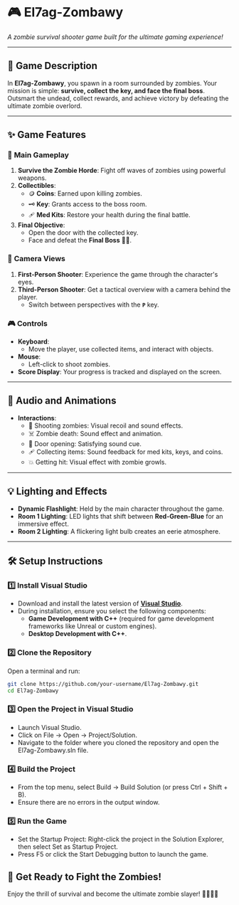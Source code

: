 # 🎮 **El7ag-Zombawy**  
_A zombie survival shooter game built for the ultimate gaming experience!_

---

## 📖 **Game Description**  
In **El7ag-Zombawy**, you spawn in a room surrounded by zombies. Your mission is simple: **survive, collect the key, and face the final boss**. Outsmart the undead, collect rewards, and achieve victory by defeating the ultimate zombie overlord.

---

## ✨ **Game Features**  

### 🌟 **Main Gameplay**
1. **Survive the Zombie Horde**: Fight off waves of zombies using powerful weapons.
2. **Collectibles**:  
   - 🪙 **Coins**: Earned upon killing zombies.  
   - 🗝️ **Key**: Grants access to the boss room.  
   - 🩹 **Med Kits**: Restore your health during the final battle.  
3. **Final Objective**:  
   - Open the door with the collected key.  
   - Face and defeat the **Final Boss** 🧟‍♂️.

### 🔄 **Camera Views**  
1. **First-Person Shooter**: Experience the game through the character's eyes.  
2. **Third-Person Shooter**: Get a tactical overview with a camera behind the player.  
   - Switch between perspectives with the **`P`** key.  

### 🎮 **Controls**  
- **Keyboard**:  
  - Move the player, use collected items, and interact with objects.  
- **Mouse**:  
  - Left-click to shoot zombies.  
- **Score Display**: Your progress is tracked and displayed on the screen.

---

## 🎵 **Audio and Animations**  

- **Interactions**:  
  - 🔫 Shooting zombies: Visual recoil and sound effects.  
  - ☠️ Zombie death: Sound effect and animation.  
  - 🚪 Door opening: Satisfying sound cue.  
  - 🩹 Collecting items: Sound feedback for med kits, keys, and coins.  
  - 💥 Getting hit: Visual effect with zombie growls.  

---

## 💡 **Lighting and Effects**  

- **Dynamic Flashlight**: Held by the main character throughout the game.  
- **Room 1 Lighting**: LED lights that shift between **Red-Green-Blue** for an immersive effect.  
- **Room 2 Lighting**: A flickering light bulb creates an eerie atmosphere.  

---

## 🛠️ **Setup Instructions**  

### 1️⃣ **Install Visual Studio**  
- Download and install the latest version of **[Visual Studio](https://visualstudio.microsoft.com/)**.  
- During installation, ensure you select the following components:
  - **Game Development with C++** (required for game development frameworks like Unreal or custom engines).  
  - **Desktop Development with C++**.  

### 2️⃣ **Clone the Repository**  
Open a terminal and run:  
```bash
git clone https://github.com/your-username/El7ag-Zombawy.git
cd El7ag-Zombawy
```


### 3️⃣ Open the Project in Visual Studio
  - Launch Visual Studio.
  - Click on File → Open → Project/Solution.
  - Navigate to the folder where you cloned the repository and open the El7ag-Zombawy.sln file.

### 4️⃣ Build the Project
  - From the top menu, select Build → Build Solution (or press Ctrl + Shift + B).
  - Ensure there are no errors in the output window.

### 5️⃣ Run the Game
  - Set the Startup Project: Right-click the project in the Solution Explorer, then select Set as Startup Project.
  - Press F5 or click the Start Debugging button to launch the game.

## 🚀 Get Ready to Fight the Zombies!
  Enjoy the thrill of survival and become the ultimate zombie slayer! 🧟‍♂️🔫🔥
